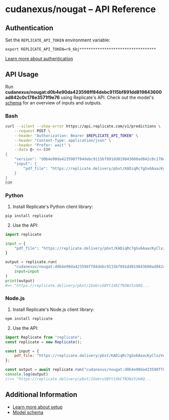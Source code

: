# cudanexus/nougat – API Reference

## Authentication

Set the `REPLICATE_API_TOKEN` environment variable:

```shell
export REPLICATE_API_TOKEN=r8_6bj**********************************
```

[Learn more about authentication](https://replicate.com/cudanexus/nougat/api/learn-more#authentication)

## API Usage

Run **cudanexus/nougat:d0b4e90da423598ff84debc9115bf891dd819843600ad842c0c178e3571f9e76** using Replicate's API. Check out the model's [schema](https://replicate.com/cudanexus/nougat/api/schema) for an overview of inputs and outputs.

### Bash

```bash
curl --silent --show-error https://api.replicate.com/v1/predictions \
    --request POST \
    --header "Authorization: Bearer $REPLICATE_API_TOKEN" \
    --header "Content-Type: application/json" \
    --header "Prefer: wait" \
    --data @- <<-EOM
{
    "version": "d0b4e90da423598ff84debc9115bf891dd819843600ad842c0c178e3571f9e76",
    "input": {
        "pdf_file": "https://replicate.delivery/pbxt/KADiqRc7gGx6AaacKyClxzVoIg24BchawSogWsQvKvzoGED5/calculus00marciala_0136.pdf"
    }
}
EOM
```

### Python

1. Install Replicate's Python client library:

```shell
pip install replicate
```

2. Use the API:

```python
import replicate

input = {
    "pdf_file": "https://replicate.delivery/pbxt/KADiqRc7gGx6AaacKyClxzVoIg24BchawSogWsQvKvzoGED5/calculus00marciala_0136.pdf"
}

output = replicate.run(
    "cudanexus/nougat:d0b4e90da423598ff84debc9115bf891dd819843600ad842c0c178e3571f9e76",
    input=input
)
print(output)
#=> "https://replicate.delivery/pbxt/1GebruSBYt14bCfN3Wz5zHAQ...
```

### Node.js

1. Install Replicate's Node.js client library:

```shell
npm install replicate
```

2. Use the API:

```javascript
import Replicate from "replicate";
const replicate = new Replicate();

const input = {
    pdf_file: "https://replicate.delivery/pbxt/KADiqRc7gGx6AaacKyClxzVoIg24BchawSogWsQvKvzoGED5/calculus00marciala_0136.pdf"
};

const output = await replicate.run("cudanexus/nougat:d0b4e90da423598ff84debc9115bf891dd819843600ad842c0c178e3571f9e76", { input });
console.log(output)
//=> "https://replicate.delivery/pbxt/1GebruSBYt14bCfN3Wz5zHAQ...
```

## Additional Information

- [Learn more about setup](https://replicate.com/cudanexus/nougat/api/learn-more#setup)
- [Model schema](https://replicate.com/cudanexus/nougat/api/schema)

